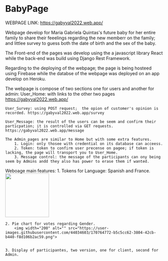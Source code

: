 # BabyPage

WEBPAGE LINK: https://gabyval2022.web.app/

Webpage develop for Maria Gabriela Quintas's future baby for her entire family to share their feeelings regarding the new memberr on the family; and littlee survey to  guess both the date of birth and the sex of the baby.

The Front-end of the pages was develop using the a javascript library React while the back-end was build using Django Rest Framework. 

Regarding to the deploying of the webpage; the page is being hosteed using Firebase while the databse of the webpage was deployed on an app develop on Heroku.

The webpage is compose of two sections one for users and another for admin:
    User_Home: with links to the other two pages https://gabyval2022.web.app/
    
    User_Survey: using POST request;  the opion of customer's opinion is recorded. https://gabyval2022.web.app/survey
    
    User_Message: the result of the users can be seem and confirm their particpation; it is controlled via GET requests. https://gabyval2022.web.app/message
    
    The Admin_pages are similar to Home but with some extra features.
        1. Login: only thosee with credential on its database can acceess.
        2. Token: token to confirm user precense on pagee; if token is lacking, the page will transport you to User_Home.
        3. Message control: the message of the participants can ony being seem by Admins andd they also has power to erase them if wanted.    

Weboage main features:
    1. Tokens for Language: Spanish and France.
        <img width="139" alt="" src="https://user-images.githubusercontent.com/44034603/170764728-cdad2200-5334-4708-9f0a-11058fdc7538.png">

    
    2. Pie chart for votes regarding Gender.
        <img width="200" alt="" src="https://user-images.githubusercontent.com/44034603/170764772-b5c5cc62-3804-42cb-b440-f8d106b2ac59.png">

    
    3. Display of participantes, two version, one for client, second for Admin.


